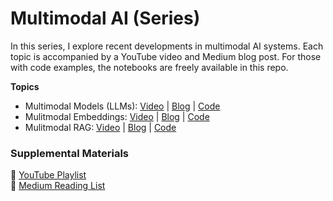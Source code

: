 # Multimodal AI (Series)

In this series, I explore recent developments in multimodal AI systems. Each topic is accompanied by a YouTube video and Medium blog post. For those with code examples, the notebooks are freely available in this repo.

**Topics**
- Multimodal Models (LLMs): [Video](https://youtu.be/Ot2c5MKN_-w) | [Blog](https://towardsdatascience.com/multimodal-models-llms-that-can-see-and-hear-5c6737c981d3) | [Code](https://github.com/ShawhinT/YouTube-Blog/tree/main/multimodal-ai/1-mm-llms)
- Mulitmodal Embeddings: [Video](https://youtu.be/YOvxh_ma5qE) | [Blog](https://towardsdatascience.com/multimodal-embeddings-an-introduction-5dc36975966f) | [Code](https://github.com/ShawhinT/YouTube-Blog/tree/main/multimodal-ai/2-mm-embeddings)
- Mulitmodal RAG: [Video](https://youtu.be/Y7pNmocrmi8) | [Blog](https://medium.com/towards-data-science/multimodal-rag-process-any-file-type-with-ai-e6921342c903) | [Code](https://github.com/ShawhinT/YouTube-Blog/tree/main/multimodal-ai/3-multimodal-rag)

### Supplemental Materials

🎥 [YouTube Playlist](https://www.youtube.com/playlist?list=PLz-ep5RbHosXxOAPMThZM1rMec8sV7FcX) <br>
📰 [Medium Reading List](https://shawhin.medium.com/list/multimodal-ai-fe9521d0e77a)
<br><br>
